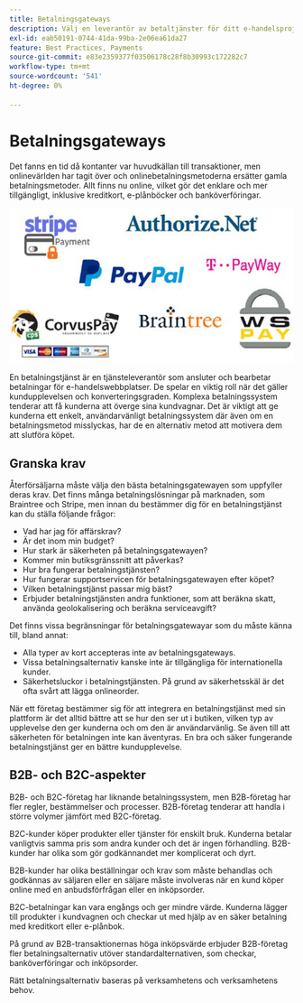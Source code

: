 ```yaml
---
title: Betalningsgateways
description: Välj en leverantör av betaltjänster för ditt e-handelsprojekt baserat på ditt företags behov.
exl-id: eab50191-0744-41da-99ba-2e06ea61da27
feature: Best Practices, Payments
source-git-commit: e83e2359377f03506178c28f8b30993c172282c7
workflow-type: tm+mt
source-wordcount: '541'
ht-degree: 0%

---
```


# Betalningsgateways

Det fanns en tid då kontanter var huvudkällan till transaktioner, men onlinevärlden har tagit över och onlinebetalningsmetoderna ersätter gamla betalningsmetoder. Allt finns nu online, vilket gör det enklare och mer tillgängligt, inklusive kreditkort, e-plånböcker och banköverföringar.

![Logotyper för betalningsgatewayleverantör](../../assets/playbooks/payment-gateways.png)

En betalningstjänst är en tjänsteleverantör som ansluter och bearbetar betalningar för e-handelswebbplatser. De spelar en viktig roll när det gäller kundupplevelsen och konverteringsgraden. Komplexa betalningssystem tenderar att få kunderna att överge sina kundvagnar. Det är viktigt att ge kunderna ett enkelt, användarvänligt betalningssystem där även om en betalningsmetod misslyckas, har de en alternativ metod att motivera dem att slutföra köpet.

## Granska krav

Återförsäljarna måste välja den bästa betalningsgatewayen som uppfyller deras krav. Det finns många betalningslösningar på marknaden, som Braintree och Stripe, men innan du bestämmer dig för en betalningstjänst kan du ställa följande frågor:

- Vad har jag för affärskrav?
- Är det inom min budget?
- Hur stark är säkerheten på betalningsgatewayen?
- Kommer min butiksgränssnitt att påverkas?
- Hur bra fungerar betalningstjänsten?
- Hur fungerar supportservicen för betalningsgatewayen efter köpet?
- Vilken betalningstjänst passar mig bäst?
- Erbjuder betalningstjänsten andra funktioner, som att beräkna skatt, använda geolokalisering och beräkna serviceavgift?

Det finns vissa begränsningar för betalningsgatewayar som du måste känna till, bland annat:

- Alla typer av kort accepteras inte av betalningsgateways.
- Vissa betalningsalternativ kanske inte är tillgängliga för internationella kunder.
- Säkerhetsluckor i betalningstjänsten. På grund av säkerhetsskäl är det ofta svårt att lägga onlineorder.

När ett företag bestämmer sig för att integrera en betalningstjänst med sin plattform är det alltid bättre att se hur den ser ut i butiken, vilken typ av upplevelse den ger kunderna och om den är användarvänlig. Se även till att säkerheten för betalningen inte kan äventyras. En bra och säker fungerande betalningstjänst ger en bättre kundupplevelse.

## B2B- och B2C-aspekter

B2B- och B2C-företag har liknande betalningssystem, men B2B-företag har fler regler, bestämmelser och processer. B2B-företag tenderar att handla i större volymer jämfört med B2C-företag.

B2C-kunder köper produkter eller tjänster för enskilt bruk. Kunderna betalar vanligtvis samma pris som andra kunder och det är ingen förhandling. B2B-kunder har olika
som gör godkännandet mer komplicerat och dyrt.

B2B-kunder har olika beställningar och krav som måste behandlas och godkännas av säljaren eller en säljare måste involveras när en kund köper online med en anbudsförfrågan eller en inköpsorder.

B2C-betalningar kan vara engångs och ger mindre värde. Kunderna lägger till produkter i kundvagnen och checkar ut med hjälp av en säker betalning med kreditkort eller e-plånbok.

På grund av B2B-transaktionernas höga inköpsvärde erbjuder B2B-företag fler betalningsalternativ utöver standardalternativen, som checkar, banköverföringar och inköpsorder.

Rätt betalningsalternativ baseras på verksamhetens och verksamhetens behov.
